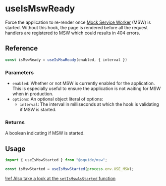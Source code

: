 # useIsMswReady

Force the application to re-render once [Mock Service Worker](https://mswjs.io/) (MSW) is started. Without this hook, the page is rendered before all the request handlers are registered to MSW which could results in 404 errors.

## Reference

```ts
const isMswReady = useIsMswReady(enabled, { interval })
```

### Parameters

- `enabled`: Whether or not MSW is currently enabled for the application. This is especially useful to ensure the application is not waiting for MSW when in production.
- `options`: An optional object literal of options:
    - `interval`: The interval in milliseconds at which the hook is validating if MSW is started.

### Returns

A boolean indicating if MSW is started.

## Usage

```ts
import { useIsMswStarted } from "@squide/msw";

const isMswStarted = useIsMswStarted(process.env.USE_MSW);
```

[!ref Also take a look at the `setIsMswAsStarted` function](./setMswAsStarted.md)
